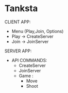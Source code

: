 # Tanksta

CLIENT APP:
 - Menu (Play,Join, Options)
 - Play -> CreateServer
 - Join -> JoinServer

SERVER APP:
- API COMMANDS: 
  - CreateServer
  - JoinServer
  - Game :
    - Move 
    - Shoot
